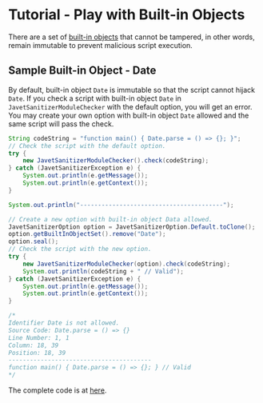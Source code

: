 # Tutorial - Play with Built-in Objects

There are a set of [built-in objects](../features/built_in_object_protection.md) that cannot be tampered, in other words, remain immutable to prevent malicious script execution.

## Sample Built-in Object - Date

By default, built-in object `Date` is immutable so that the script cannot hijack `Date`. If you check a script with built-in object `Date` in `JavetSanitizerModuleChecker` with the default option, you will get an error. You may create your own option with built-in object `Date` allowed and the same script will pass the check.

```java
String codeString = "function main() { Date.parse = () => {}; }";
// Check the script with the default option.
try {
    new JavetSanitizerModuleChecker().check(codeString);
} catch (JavetSanitizerException e) {
    System.out.println(e.getMessage());
    System.out.println(e.getContext());
}

System.out.println("----------------------------------------");

// Create a new option with built-in object Data allowed.
JavetSanitizerOption option = JavetSanitizerOption.Default.toClone();
option.getBuiltInObjectSet().remove("Date");
option.seal();
// Check the script with the new option.
try {
    new JavetSanitizerModuleChecker(option).check(codeString);
    System.out.println(codeString + " // Valid");
} catch (JavetSanitizerException e) {
    System.out.println(e.getMessage());
    System.out.println(e.getContext());
}

/*
Identifier Date is not allowed.
Source Code: Date.parse = () => {}
Line Number: 1, 1
Column: 18, 39
Position: 18, 39
----------------------------------------
function main() { Date.parse = () => {}; } // Valid
*/
```

The complete code is at [here](../../src/test/java/com/caoccao/javet/sanitizer/tutorials/TutorialPlayWithBuiltInObjects.java).
